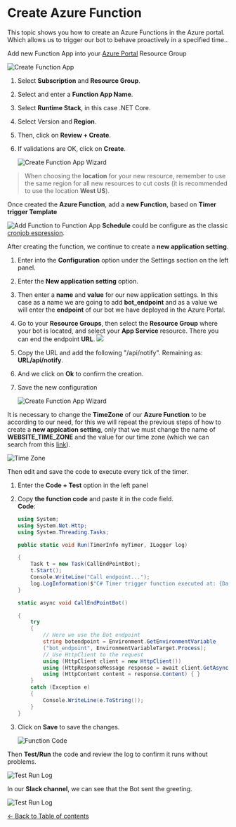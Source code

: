 # Create Azure Function
This topic shows you how to create an Azure Functions in the Azure portal. Which allows us to trigger our bot to behave proactively in a specified time.. 

Add new Function App into your [Azure Portal](https://portal.azure.com/) Resource Group

![Create Function App](images/create-function-app.png)

1. Select **Subscription** and **Resource Group**.
1. Select and enter a **Function App Name**.
1. Select **Runtime Stack**, in this case .NET Core.
1. Select Version and **Region**.
1. Then, click on **Review + Create**.
1. If validations are OK, click on **Create**.

    
    ![Create Function App Wizard](images/create-function-app-wizard.png)

> When choosing the **location** for your new resource, remember to use the same region for all new resources to cut costs (it is recommended to use the location **West US**).

 Once created the **Azure Function**, add a **new Function**, based on **Timer trigger Template**

![Add Function to Function App](images/add-function-to-function-app.png)
    **Schedule** could be configure as the classic [cronjob espression](https://docs.microsoft.com/en-us/azure/azure-functions/functions-bindings-timer?tabs=csharp#ncrontab-expressions).

After creating the function, we continue to create a **new application setting**.
1. Enter into the **Configuration** option under the Settings section on the left panel.
1. Enter the **New application setting** option.
1. Then enter a **name** and **value** for our new application settings. In this case as a name we are going to add **bot_endpoint** and as a value we will enter the **endpoint** of our bot we have deployed in the Azure Portal.
1. Go to your **Resource Groups**, then select the **Resource Group** where your bot is located, and select your **App Service** resource. There you can end the endpoint **URL**.
     ![](images/endpoint_bot.png)
1. Copy the URL and add the following "/api/notify". Remaining as: **URL/api/notify**.
1. And we click on **Ok** to confirm the creation.
1. Save the new configuration

    ![Create Function App Wizard](images/applicaction-setting.png)

It is necessary to change the **TimeZone** of our **Azure Function** to be according to our need, for this we will repeat the previous steps of how to create a **new appication setting**, only that we must change the name of **WEBSITE_TIME_ZONE** and the value for our time zone (which we can search from this [link](https://docs.microsoft.com/en-us/windows-hardware/manufacture/desktop/default-time-zones)).  

![Time Zone](images/time-zone.png)


Then edit and save the code to execute every tick of the timer.   

1. Enter the **Code + Test** option in the left panel
1. Copy **the function code** and paste it in the code field.  
**Code**:

    ```C#
    using System;
    using System.Net.Http;
    using System.Threading.Tasks;

    public static void Run(TimerInfo myTimer, ILogger log)

    {
        Task t = new Task(CallEndPointBot);
        t.Start();
        Console.WriteLine("Call endpoint...");
        log.LogInformation($"C# Timer trigger function executed at: {DateTime.Now}");
    }

    static async void CallEndPointBot()

    {
        try
        {
            // Here we use the Bot endpoint
            string botendpoint = Environment.GetEnvironmentVariable
            ("bot_endpoint", EnvironmentVariableTarget.Process);
            // Use HttpClient to the request
            using (HttpClient client = new HttpClient())
            using (HttpResponseMessage response = await client.GetAsync(botendpoint))
            using (HttpContent content = response.Content) { }
        }
        catch (Exception e)
        {
            Console.WriteLine(e.ToString());
        }
    }
    ```
1. Click on **Save** to save the changes.


      ![Function Code](images/function-code.png)

Then **Test/Run** the code and review the log to confirm it runs without problems.

![Test Run Log](images/test-run-log.png)

In our **Slack channel**, we can see that the Bot sent the greeting.

![Test Run Log](images/test-birthday-bot.png)




[← Back to Table of contents](README.md#table-of-contents)
